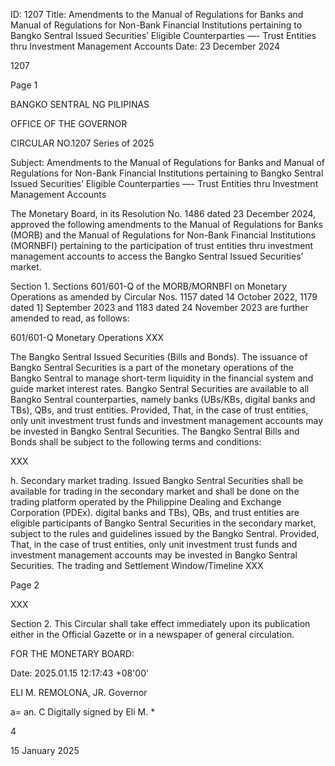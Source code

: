 ID: 1207
Title: Amendments to the Manual of Regulations for Banks and Manual of Regulations for Non-Bank Financial Institutions pertaining to Bangko Sentral Issued Securities’ Eligible Counterparties —- Trust Entities thru Investment Management Accounts
Date: 23 December 2024

1207

Page 1

BANGKO SENTRAL NG PILIPINAS

OFFICE OF THE GOVERNOR

CIRCULAR NO.1207 Series of 2025

Subject: Amendments to the Manual of Regulations for Banks and Manual of Regulations for Non-Bank Financial Institutions pertaining to Bangko Sentral Issued Securities’ Eligible Counterparties —- Trust Entities thru Investment Management Accounts

The Monetary Board, in its Resolution No. 1486 dated 23 December 2024, approved the following amendments to the Manual of Regulations for Banks (MORB) and the Manual of Regulations for Non-Bank Financial Institutions (MORNBFI} pertaining to the participation of trust entities thru investment management accounts to access the Bangko Sentral Issued Securities’ market.

Section 1. Sections 601/601-Q of the MORB/MORNBFI on Monetary Operations as amended by Circular Nos. 1157 dated 14 October 2022, 1179 dated 1] September 2023 and 1183 dated 24 November 2023 are further amended to read, as follows:

601/601-Q Monetary Operations XXX

The Bangko Sentral Issued Securities (Bills and Bonds). The issuance of Bangko Sentral Securities is a part of the monetary operations of the Bangko Sentral to manage short-term liquidity in the financial system and guide market interest rates. Bangko Sentral Securities are available to all Bangko Sentral counterparties, namely banks (UBs/KBs, digital banks and TBs), QBs, and trust entities. Provided, That, in the case of trust entities, only unit investment trust funds and investment management accounts may be invested in Bangko Sentral Securities. The Bangko Sentral Bills and Bonds shall be subject to the following terms and conditions:

XXX

h. Secondary market trading. Issued Bangko Sentral Securities shall be available for trading in the secondary market and shall be done on the trading platform operated by the Philippine Dealing and Exchange Corporation (PDEx). digital banks and TBs), QBs, and trust entities are eligible participants of Bangko Sentral Securities in the secondary market, subject to the rules and guidelines issued by the Bangko Sentral. Provided, That, in the case of trust entities, only unit investment trust funds and investment management accounts may be invested in Bangko Sentral Securities. The trading and Settlement Window/Timeline XXX

Page 2

XXX

Section 2. This Circular shall take effect immediately upon its publication either in the Official Gazette or in a newspaper of general circulation.

FOR THE MONETARY BOARD:

Date: 2025.01.15 12:17:43 +08'00'

ELI M. REMOLONA, JR. Governor

a= an. C Digitally signed by Eli M. *

4

15 January 2025